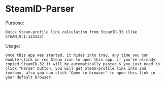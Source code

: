 # SteamID-Parser
Purpose:

    Quick Steam-profile link calculation from SteamID-32 (like STEAM_0:1:123123)
Usage: 

    Once this app was started, it hides into tray, any time you can double-click on red Steam icon to open this app, if you've already copied SteamID-32 it will be automatically pasted & you just need to click "Parse" button, you will get Steam-profile link into 2nd textbox, also you can click "Open in browser" to open this link in your default browser.
